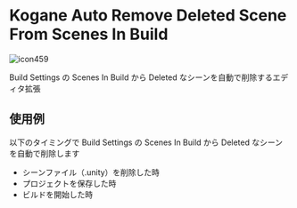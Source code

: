 # Kogane Auto Remove Deleted Scene From Scenes In Build

![icon459](https://user-images.githubusercontent.com/6134875/188252195-11413b79-c3b7-4756-bae1-0358495d5f67.gif)

Build Settings の Scenes In Build から Deleted なシーンを自動で削除するエディタ拡張

## 使用例

以下のタイミングで Build Settings の Scenes In Build から Deleted なシーンを自動で削除します

* シーンファイル（.unity）を削除した時
* プロジェクトを保存した時
* ビルドを開始した時
